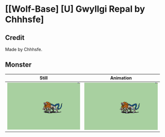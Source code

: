 # [\[Wolf-Base\] \[U\] Gwyllgi Repal by Chhhsfe]

## Credit

Made by Chhhsfe.
	
## Monster

| Still | Animation |
| :---: | :-------: |
| ![Monster still](./Monster_000.png) | ![Monster animation](./Monster.gif) |
